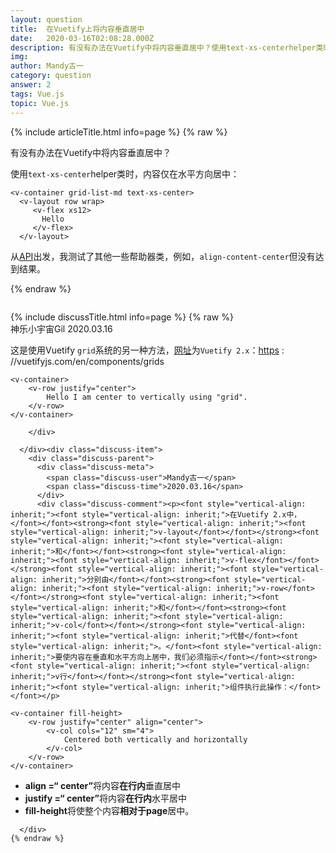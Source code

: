 ```yaml
---
layout: question
title:  在Vuetify上将内容垂直居中
date:   2020-03-16T02:08:28.000Z
description: 有没有办法在Vuetify中将内容垂直居中？使用text-xs-centerhelper类时，内容仅在水平方向居中：<v-container gr...
img: 
author: Mandy古一
category: question
answer: 2
tags: Vue.js
topic: Vue.js
---
```

<div class="article-root">
  <div class="article">
    {% include articleTitle.html info=page %}
    {% raw %}
    <div class="article-content"><p><font style="vertical-align: inherit;"><font style="vertical-align: inherit;">有没有办法在Vuetify中将内容垂直居中？</font></font></p>

<p><font style="vertical-align: inherit;"><font style="vertical-align: inherit;">使用</font></font><code>text-xs-center</code><font style="vertical-align: inherit;"><font style="vertical-align: inherit;">helper类时，内容仅在水平方向居中：</font></font></p>

<pre><code>&lt;v-container grid-list-md text-xs-center&gt;<font></font>
  &lt;v-layout row wrap&gt;<font></font>
     &lt;v-flex xs12&gt;<font></font>
       Hello<font></font>
     &lt;/v-flex&gt;<font></font>
  &lt;/v-layout&gt;<font></font>
</code></pre>

<p></p>

<p><font style="vertical-align: inherit;"><font style="vertical-align: inherit;">从</font></font><a href="https://vuetifyjs.com/en/layout/grid-lists" rel="noreferrer"><font style="vertical-align: inherit;"><font style="vertical-align: inherit;">API</font></font></a><font style="vertical-align: inherit;"><font style="vertical-align: inherit;">出发</font><font style="vertical-align: inherit;">，我测试了其他一些帮助器类，例如，</font></font><code>align-content-center</code><font style="vertical-align: inherit;"><font style="vertical-align: inherit;">但没有达到结果。</font></font></p></div>
    {% endraw %}
  </div>
  <p style="height: 0;width:0;overflow: hidden;"> 第1667篇《在Vuetify上将内容垂直居中》来自Winter(https://github.com/aiyld/aiyld.github.io)的站点</p>
  <div class="discuss-wrapper">
    {% include discussTitle.html info=page %}
    {% raw %}
    <div class="discuss-item">
        <div class="discuss-parent">
          <div class="discuss-meta">
            <span class="discuss-user">神乐小宇宙Gil</span>
            <span class="discuss-time">2020.03.16</span>
          </div>
          <div class="discuss-comment"><p><font style="vertical-align: inherit;"><font style="vertical-align: inherit;">这是使用Vuetify </font></font><code>grid</code><font style="vertical-align: inherit;"><font style="vertical-align: inherit;">系统</font><font style="vertical-align: inherit;">的另一种方法</font><font style="vertical-align: inherit;">，</font><a href="https://vuetifyjs.com/en/components/grids" rel="nofollow noreferrer"><font style="vertical-align: inherit;">网址</font></a><font style="vertical-align: inherit;">为</font></font><code>Vuetify 2.x</code><font style="vertical-align: inherit;"><font style="vertical-align: inherit;">：</font><a href="https://vuetifyjs.com/en/components/grids" rel="nofollow noreferrer"><font style="vertical-align: inherit;">https</font></a><font style="vertical-align: inherit;"> : </font><font style="vertical-align: inherit;">//vuetifyjs.com/en/components/grids</font></font><a href="https://vuetifyjs.com/en/components/grids" rel="nofollow noreferrer"><font style="vertical-align: inherit;"></font></a></p>

<pre><code>&lt;v-container&gt;<font></font>
    &lt;v-row justify="center"&gt;<font></font>
        Hello I am center to vertically using "grid".<font></font>
    &lt;/v-row&gt;<font></font>
&lt;/v-container&gt;<font></font>
</code></pre></div>
        </div>
        
      </div><div class="discuss-item">
        <div class="discuss-parent">
          <div class="discuss-meta">
            <span class="discuss-user">Mandy古一</span>
            <span class="discuss-time">2020.03.16</span>
          </div>
          <div class="discuss-comment"><p><font style="vertical-align: inherit;"><font style="vertical-align: inherit;">在Vuetify 2.x中，</font></font><strong><font style="vertical-align: inherit;"><font style="vertical-align: inherit;">v-layout</font></font></strong><font style="vertical-align: inherit;"><font style="vertical-align: inherit;">和</font></font><strong><font style="vertical-align: inherit;"><font style="vertical-align: inherit;">v-flex</font></font></strong><font style="vertical-align: inherit;"><font style="vertical-align: inherit;">分别由</font></font><strong><font style="vertical-align: inherit;"><font style="vertical-align: inherit;">v-row</font></font></strong><font style="vertical-align: inherit;"><font style="vertical-align: inherit;">和</font></font><strong><font style="vertical-align: inherit;"><font style="vertical-align: inherit;">v-col</font></font></strong><font style="vertical-align: inherit;"><font style="vertical-align: inherit;">代替</font><font style="vertical-align: inherit;">。</font><font style="vertical-align: inherit;">要使内容在垂直和水平方向上居中，我们必须指示</font></font><strong><font style="vertical-align: inherit;"><font style="vertical-align: inherit;">v行</font></font></strong><font style="vertical-align: inherit;"><font style="vertical-align: inherit;">组件执行此操作：</font></font></p>

<pre><code>&lt;v-container fill-height&gt;<font></font>
    &lt;v-row justify="center" align="center"&gt;<font></font>
        &lt;v-col cols="12" sm="4"&gt;<font></font>
            Centered both vertically and horizontally<font></font>
        &lt;/v-col&gt;<font></font>
    &lt;/v-row&gt;<font></font>
&lt;/v-container&gt;<font></font>
</code></pre>

<ul>
<li><strong><font style="vertical-align: inherit;"><font style="vertical-align: inherit;">align =“ center”</font></font></strong><font style="vertical-align: inherit;"><font style="vertical-align: inherit;">将内容</font><strong><font style="vertical-align: inherit;">在行内</font></strong><font style="vertical-align: inherit;">垂直居中</font></font><strong><font style="vertical-align: inherit;"></font></strong></li>
<li><strong><font style="vertical-align: inherit;"><font style="vertical-align: inherit;">justify =“ center”</font></font></strong><font style="vertical-align: inherit;"><font style="vertical-align: inherit;">将内容</font><strong><font style="vertical-align: inherit;">在行内</font></strong><font style="vertical-align: inherit;">水平居中</font></font><strong><font style="vertical-align: inherit;"></font></strong></li>
<li><strong><font style="vertical-align: inherit;"><font style="vertical-align: inherit;">fill-height</font></font></strong><font style="vertical-align: inherit;"><font style="vertical-align: inherit;">将使整个内容</font></font><strong><font style="vertical-align: inherit;"><font style="vertical-align: inherit;">相对于page</font></font></strong><font style="vertical-align: inherit;"><font style="vertical-align: inherit;">居中</font><font style="vertical-align: inherit;">。</font></font></li>
</ul></div>
        </div>
        
      </div>
    {% endraw %}
  </div>
<div>
